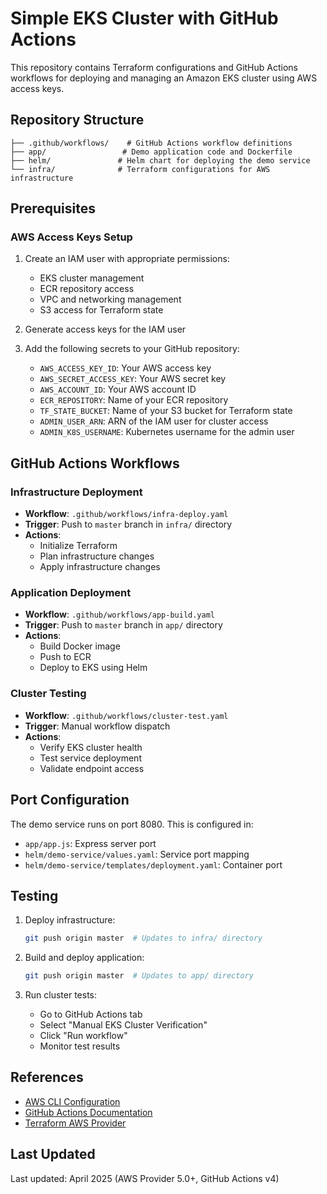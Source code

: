 # Simple EKS Cluster with GitHub Actions

This repository contains Terraform configurations and GitHub Actions workflows for deploying and managing an Amazon EKS cluster using AWS access keys.

## Repository Structure

```
├── .github/workflows/    # GitHub Actions workflow definitions
├── app/                 # Demo application code and Dockerfile
├── helm/               # Helm chart for deploying the demo service
└── infra/              # Terraform configurations for AWS infrastructure
```

## Prerequisites

### AWS Access Keys Setup

1. Create an IAM user with appropriate permissions:
   - EKS cluster management
   - ECR repository access
   - VPC and networking management
   - S3 access for Terraform state

2. Generate access keys for the IAM user

3. Add the following secrets to your GitHub repository:
   - `AWS_ACCESS_KEY_ID`: Your AWS access key
   - `AWS_SECRET_ACCESS_KEY`: Your AWS secret key
   - `AWS_ACCOUNT_ID`: Your AWS account ID
   - `ECR_REPOSITORY`: Name of your ECR repository
   - `TF_STATE_BUCKET`: Name of your S3 bucket for Terraform state
   - `ADMIN_USER_ARN`: ARN of the IAM user for cluster access
   - `ADMIN_K8S_USERNAME`: Kubernetes username for the admin user

## GitHub Actions Workflows

### Infrastructure Deployment
- **Workflow**: `.github/workflows/infra-deploy.yaml`
- **Trigger**: Push to `master` branch in `infra/` directory
- **Actions**: 
  - Initialize Terraform
  - Plan infrastructure changes
  - Apply infrastructure changes

### Application Deployment
- **Workflow**: `.github/workflows/app-build.yaml`
- **Trigger**: Push to `master` branch in `app/` directory
- **Actions**:
  - Build Docker image
  - Push to ECR
  - Deploy to EKS using Helm

### Cluster Testing
- **Workflow**: `.github/workflows/cluster-test.yaml`
- **Trigger**: Manual workflow dispatch
- **Actions**:
  - Verify EKS cluster health
  - Test service deployment
  - Validate endpoint access

## Port Configuration

The demo service runs on port 8080. This is configured in:
- `app/app.js`: Express server port
- `helm/demo-service/values.yaml`: Service port mapping
- `helm/demo-service/templates/deployment.yaml`: Container port

## Testing

1. Deploy infrastructure:
   ```bash
   git push origin master  # Updates to infra/ directory
   ```

2. Build and deploy application:
   ```bash
   git push origin master  # Updates to app/ directory
   ```

3. Run cluster tests:
   - Go to GitHub Actions tab
   - Select "Manual EKS Cluster Verification"
   - Click "Run workflow"
   - Monitor test results

## References

- [AWS CLI Configuration](https://docs.aws.amazon.com/cli/latest/userguide/cli-configure-files.html)
- [GitHub Actions Documentation](https://docs.github.com/en/actions)
- [Terraform AWS Provider](https://registry.terraform.io/providers/hashicorp/aws/latest/docs)

## Last Updated

Last updated: April 2025 (AWS Provider 5.0+, GitHub Actions v4)